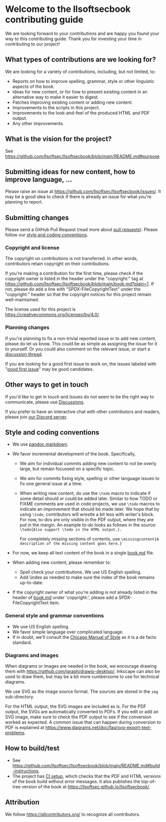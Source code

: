 # Welcome to the llsoftsecbook contributing guide

We are looking forward to your contributions and are happy you found your way to
this contributing guide. Thank you for investing your time in contributing to
our project!



## What types of contributions are we looking for?

We are looking for a variety of contributions, including, but not limited, to:
- Reports on how to improve spelling, grammar, style or other linguistic aspects
  of the book.
- Ideas for new content, or for how to present existing content in an
  alternative way to make it easier to digest.
- Patches improving existing content or adding new content.
- Improvements to the scripts in this project.
- Improvements to the look-and-feel of the produced HTML and PDF output.
- Any other improvements.

## What is the vision for the project?

See https://github.com/llsoftsec/llsoftsecbook/blob/main/README.md#purpose

## Submitting ideas for new content, how to improve language, ...

Please raise an issue at https://github.com/llsoftsec/llsoftsecbook/issues/. It
may be a good idea to check if there is already an issue for what you're
planning to report.

## Submitting changes

Please send a GitHub Pull Request (read more about
[pull requests](https://docs.github.com/en/github/collaborating-with-pull-requests/proposing-changes-to-your-work-with-pull-requests/about-pull-requests)).
Please follow our
[style and coding conventions](#style-and-coding-conventions).

### Copyright and license

The copyright on contributions is not transferred. In other words, contributors
retain copyright on their contributions.

If you're making a contribution for the first time, please check if the
copyright owner is listed in the header under the "copyright:" tag at
https://github.com/llsoftsec/llsoftsecbook/blob/main/book.md?plain=1. If not,
please do add a line with "SPDX-FileCopyrightText" under the "copyright:" header
so that the copyright notices for this project remain well-maintained.

The license used for this project is
https://creativecommons.org/licenses/by/4.0/.

### Planning changes

If you're planning to fix a non-trivial reported issue or to add new content,
please do let us know. This could be as simple as assigning the issue for it to
yourself. Or you could also comment on the relevant issue, or start a
[discussion thread](https://github.com/llsoftsec/llsoftsecbook/discussions).

If you are looking for a good first issue to work on, the issues labeled with
"[good
first issue](https://github.com/llsoftsec/llsoftsecbook/issues?q=is%3Aissue+is%3Aopen+label%3A%22good+first+issue%22)" may be good candidates.

## Other ways to get in touch

If you'd like to get in touch and Issues do not seem to be the right way to
communicate, please use [Discussions](<https://github.com/llsoftsec/llsoftsecbook/discussions>).

If you prefer to have an interactive chat with other contributors and readers,
please join [our Discord server](https://discord.gg/Bm55Z9Ppgn).

## Style and coding conventions

- We use [pandoc markdown](https://pandoc.org/MANUAL.html#pandocs-markdown).
- We favor incremental development of the book. Specifically,
  - We aim for individual commits adding new content to not be overly large, but
    remain focussed on a specific topic.
  - We aim for commits fixing style, spelling or other language issues to fix
    one general issue at a time.
  - When writing new content, do use the ``\todo`` macro to indicate if some
    detail should or could be added later. Similar to how TODO or FIXME comments
    are used in code projects, we use ``\todo`` macros to indicate an
    improvement that should be made later. We hope that by using ``\todo``,
    contributors will wrestle a bit less with writer's block. For now, to-dos
    are only visible in the PDF output, where they are put in the margin. An
    example to-do looks as follows in the source:
    ``\todo{Also support \todo in the HTML output.}.``

    For completely missing sections of contents, use
    ``\missingcontent{A description of the missing content goes here.}``

- For now, we keep all text content of the book in a single
  [book.md](https://github.com/llsoftsec/llsoftsecbook/blob/main/book.md) file.
- When adding new content, please remember to:
  - Spell check your contributions. We use US English spelling.
  - Add \index as needed to make sure the index of the book remains up-to-date.
- If the copyright owner of what you're adding is not already listed in the
  header of
  [book.md](https://github.com/llsoftsec/llsoftsecbook/blob/main/book.md) under
  'copyright:', please add a SPDX-FileCopyrightText item.


### General style and grammar conventions

- We use US English spelling.
- We favor simple language over complicated language.
- If in doubt, we'll consult the
  [Chicago Manual of Style](https://www.chicagomanualofstyle.org/home.html) as
  it is a de facto standard.

### Diagrams and images

When diagrams or images are needed in the book, we encourage drawing them with
https://github.com/jgraph/drawio-desktop/. Inkscape can also be used to draw
them, but may be a bit more cumbersome to use for technical diagrams.

We use SVG as the image source format. The sources are stored in the `img`
sub-directory.

For the HTML output, the SVG images are included as is.  For the PDF output,
the SVGs are automatically converted to PDFs.  If you edit or add an SVG image,
make sure to check the PDF output to see if the conversion worked as expected.
A common issue that can happen during conversion to PDF is explained at
https://www.diagrams.net/doc/faq/svg-export-text-problems.

## How to build/test
- See <https://github.com/llsoftsec/llsoftsecbook/blob/main/README.md#build-instructions>.
- The project has [CI
  setup](https://github.com/llsoftsec/llsoftsecbook/actions/workflows/main.yml),
  which checks that the PDF and HTML versions of the book build without error
  messages. It also publishes the top-of-tree version of the book at
  <https://llsoftsec.github.io/llsoftsecbook/>.

## Attribution

We follow <https://allcontributors.org/> to recognize all contributors.
